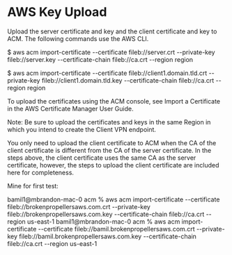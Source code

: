 # AWS Key Upload

Upload the server certificate and key and the client certificate and key to ACM. The following commands use the AWS CLI.

$ aws acm import-certificate --certificate fileb://server.crt --private-key fileb://server.key --certificate-chain fileb://ca.crt --region region

$ aws acm import-certificate --certificate fileb://client1.domain.tld.crt --private-key fileb://client1.domain.tld.key --certificate-chain fileb://ca.crt --region region

To upload the certificates using the ACM console, see Import a Certificate in the AWS Certificate Manager User Guide.

Note: Be sure to upload the certificates and keys in the same Region in which you intend to create the Client VPN endpoint.

You only need to upload the client certificate to ACM when the CA of the client certificate is different from the CA of the server certificate. In the steps above, the client certificate uses the same CA as the server certificate, however, the steps to upload the client certificate are included here for completeness.

Mine for first test:

bamil1@mbrandon-mac-0 acm % aws acm import-certificate --certificate fileb://brokenpropellersaws.com.crt --private-key fileb://brokenpropellersaws.com.key --certificate-chain fileb://ca.crt --region us-east-1
bamil1@mbrandon-mac-0 acm % aws acm import-certificate --certificate fileb://bamil.brokenpropellersaws.com.crt --private-key fileb://bamil.brokenpropellersaws.com.key --certificate-chain fileb://ca.crt --region us-east-1
